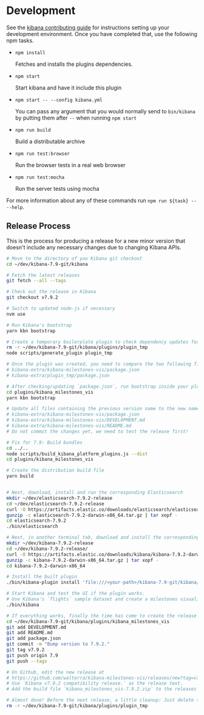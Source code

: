 # Development

See the [kibana contributing guide](https://github.com/elastic/kibana/blob/master/CONTRIBUTING.md) for instructions setting up your development environment. Once you have completed that, use the following npm tasks.

  - `npm install`

    Fetches and installs the plugins dependencies.

  - `npm start`

    Start kibana and have it include this plugin

  - `npm start -- --config kibana.yml`

    You can pass any argument that you would normally send to `bin/kibana` by putting them after `--` when running `npm start`

  - `npm run build`

    Build a distributable archive

  - `npm run test:browser`

    Run the browser tests in a real web browser

  - `npm run test:mocha`

    Run the server tests using mocha

For more information about any of these commands run `npm run ${task} -- --help`.

## Release Process

This is the process for producing a release for a new minor version that doesn't include any necessary changes due to changing Kibana APIs.

```bash
# Move to the directory of you Kibana git checkout
cd ~/dev/kibana-7.9-git/kibana

# Fetch the latest releases
git fetch --all --tags

# Check out the release in Kibana
git checkout v7.9.2

# Switch to updated node-js if necessary
nvm use

# Run Kibana's bootstrap
yarn kbn bootstrap

# Create a temporary boilerplate plugin to check dependency updates for plugins
rm -r ~/dev/kibana-7.9-git/kibana/plugins/plugin_tmp
node scripts/generate_plugin plugin_tmp

# Once the plugin was created, you need to compare the two following files and if necessary update the dependencies in your `package.json`
# kibana-extra/kibana-milestones-vis/package.json
# kibana-extra/plugin_tmp/package.json

# After checking/updating `package.json`, run bootstrap inside your plugin's directory
cd plugins/kibana_milestones_vis
yarn kbn bootstrap

# Update all files containing the previous version name to the new name
# kibana-extra/kibana-milestones-vis/package.json
# kibana-extra/kibana-milestones-vis/DEVELOPMENT.md
# kibana-extra/kibana-milestones-vis/README.md
# Do not commit the changes yet, we need to test the release first!

# Fix for 7.9: Build bundles
cd ../..
node scripts/build_kibana_platform_plugins.js --dist
cd plugins/kibana_milestones_vis

# Create the distribution build file
yarn build


# Next, download, install and run the corresponding Elasticsearch
mkdir ~/dev/elasticsearch-7.9.2-release
cd ~/dev/elasticsearch-7.9.2-release
curl -O https://artifacts.elastic.co/downloads/elasticsearch/elasticsearch-7.9.2-darwin-x86_64.tar.gz
gunzip -c elasticsearch-7.9.2-darwin-x86_64.tar.gz | tar xopf -
cd elasticsearch-7.9.2
./bin/elasticsearch

# Next, in another terminal tab, download and install the corresponding Kibana release to test the build
mkdir ~/dev/kibana-7.9.2-release
cd ~/dev/kibana-7.9.2-release/
curl -O https://artifacts.elastic.co/downloads/kibana/kibana-7.9.2-darwin-x86_64.tar.gz
gunzip -c kibana-7.9.2-darwin-x86_64.tar.gz | tar xopf -
cd kibana-7.9.2-darwin-x86_64

# Install the built plugin
./bin/kibana-plugin install 'file:///<your-path>/kibana-7.9-git/kibana/plugins/kibana_milestones_vis/build/kibana_milestones_vis-7.9.2.zip'

# Start Kibana and test the UI if the plugin works.
# Use Kibana's `flights` sample dataset and create a milestones visualization.
./bin/kibana

# If everything works, finally the time has come to create the release on Github.
cd ~/dev/kibana-7.9-git/kibana/plugins/kibana_milestones_vis
git add DEVELOPMENT.md
git add README.md
git add package.json
git commit -m "Bump version to 7.9.2."
git tag v7.9.2
git push origin 7.9
git push --tags

# On Github, edit the new release at
# https://github.com/walterra/kibana-milestones-vis/releases/new?tag=v7.9.2
# Use `Kibana v7.9.2 compatibility release.` as the release text.
# Add the build file `kibana_milestones_vis-7.9.2.zip` to the releases' binaries.

# Almost done! Before the next release, a little cleanup: Just delete the temporary plugin you create so you can create another one for comparison for the next release.
rm -r ~/dev/kibana-7.9-git/kibana/plugins/plugin_tmp
```
